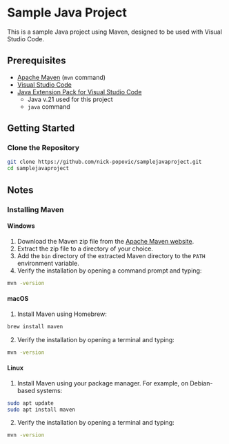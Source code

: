 # Sample Java Project

This is a sample Java project using Maven, designed to be used with Visual Studio Code.

## Prerequisites


- [Apache Maven](https://maven.apache.org/download.cgi) (`mvn` command)
- [Visual Studio Code](https://code.visualstudio.com/)
- [Java Extension Pack for Visual Studio Code](https://marketplace.visualstudio.com/items?itemName=vscjava.vscode-java-pack)
    - Java v.21 used for this project
    - `java` command

## Getting Started

### Clone the Repository

```sh
git clone https://github.com/nick-popovic/samplejavaproject.git
cd samplejavaproject
```

## Notes
### Installing Maven

#### Windows

1. Download the Maven zip file from the [Apache Maven website](https://maven.apache.org/download.cgi).
2. Extract the zip file to a directory of your choice.
3. Add the `bin` directory of the extracted Maven directory to the `PATH` environment variable.
4. Verify the installation by opening a command prompt and typing:

```sh
mvn -version
```

#### macOS

1. Install Maven using Homebrew:

```sh
brew install maven
```

2. Verify the installation by opening a terminal and typing:

```sh
mvn -version
```

#### Linux

1. Install Maven using your package manager. For example, on Debian-based systems:

```sh
sudo apt update
sudo apt install maven
```

2. Verify the installation by opening a terminal and typing:

```sh
mvn -version
```